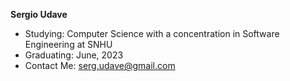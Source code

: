 **Sergio Udave**  
- Studying: Computer Science with a concentration in Software Engineering at SNHU
- Graduating: June, 2023
- Contact Me: serg.udave@gmail.com

<!---
SergioUdave/SergioUdave is a ✨ special ✨ repository because its `README.md` (this file) appears on your GitHub profile.
You can click the Preview link to take a look at your changes.
--->
